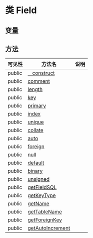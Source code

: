 #  类 Field




## 变量


## 方法


| 可见性 | 方法名 | 说明 |
|--------|-------|------|
| public|[__construct](Field/__construct.md) |  |
| public|[comment](Field/comment.md) |  |
| public|[length](Field/length.md) |  |
| public|[key](Field/key.md) |  |
| public|[primary](Field/primary.md) |  |
| public|[index](Field/index.md) |  |
| public|[unique](Field/unique.md) |  |
| public|[collate](Field/collate.md) |  |
| public|[auto](Field/auto.md) |  |
| public|[foreign](Field/foreign.md) |  |
| public|[null](Field/null.md) |  |
| public|[default](Field/default.md) |  |
| public|[binary](Field/binary.md) |  |
| public|[unsigned](Field/unsigned.md) |  |
| public|[getFieldSQL](Field/getFieldSQL.md) |  |
| public|[getKeyType](Field/getKeyType.md) |  |
| public|[getName](Field/getName.md) |  |
| public|[getTableName](Field/getTableName.md) |  |
| public|[getForeignKey](Field/getForeignKey.md) |  |
| public|[getAutoIncrement](Field/getAutoIncrement.md) |  |
